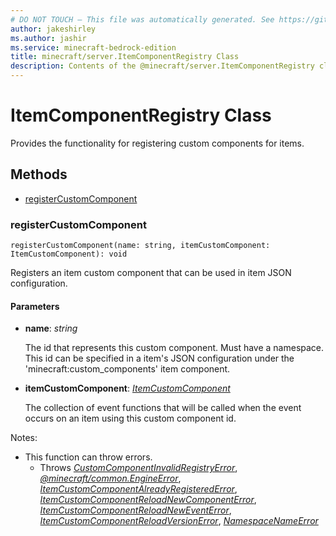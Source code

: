 ```yaml
---
# DO NOT TOUCH — This file was automatically generated. See https://github.com/mojang/minecraftapidocsgenerator to modify descriptions, examples, etc.
author: jakeshirley
ms.author: jashir
ms.service: minecraft-bedrock-edition
title: minecraft/server.ItemComponentRegistry Class
description: Contents of the @minecraft/server.ItemComponentRegistry class.
---
```

# ItemComponentRegistry Class

Provides the functionality for registering custom components for items.

## Methods
- [registerCustomComponent](#registercustomcomponent)

### **registerCustomComponent**
`
registerCustomComponent(name: string, itemCustomComponent: ItemCustomComponent): void
`

Registers an item custom component that can be used in item JSON configuration.

#### **Parameters**
- **name**: *string*
  
  The id that represents this custom component. Must have a namespace. This id can be specified in a item's JSON configuration under the 'minecraft:custom_components' item component.
- **itemCustomComponent**: [*ItemCustomComponent*](ItemCustomComponent.md)
  
  The collection of event functions that will be called when the event occurs on an item using this custom component id.
  
Notes:
- This function can throw errors.
  - Throws [*CustomComponentInvalidRegistryError*](CustomComponentInvalidRegistryError.md), [*@minecraft/common.EngineError*](../../minecraft/common/EngineError.md), [*ItemCustomComponentAlreadyRegisteredError*](ItemCustomComponentAlreadyRegisteredError.md), [*ItemCustomComponentReloadNewComponentError*](ItemCustomComponentReloadNewComponentError.md), [*ItemCustomComponentReloadNewEventError*](ItemCustomComponentReloadNewEventError.md), [*ItemCustomComponentReloadVersionError*](ItemCustomComponentReloadVersionError.md), [*NamespaceNameError*](NamespaceNameError.md)
